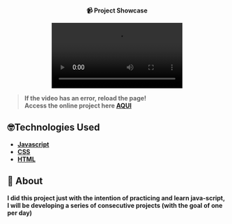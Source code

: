 <strong><div align="center">
 📹 Project Showcase

  <video src="https://github.com/LuckxSz/Simple-XO-Game-6/assets/135531180/25cdf892-9b55-4b98-a37d-94860ab2dcfa">
</div>




> **If the video has an error, reload the page!**<br>
> Access the online project here  **[AQUI]( https://luckxsz.github.io/Simple-XO-Game-6/   )**


## 🤓Technologies Used

-   [Javascript](https://developer.mozilla.org/en-US/docs/Web/JavaScript)
-   [CSS](https://developer.mozilla.org/en-US/docs/Web/CSS)
-   [HTML](https://developer.mozilla.org/en-US/docs/Web/HTML)

## 📝 About

I did this project just with the intention of practicing and learn java-script, I will be developing a series of consecutive projects (with the goal of one per day)
<strong/>
